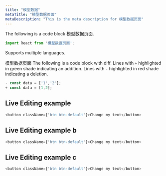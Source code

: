 ```yaml
---
title: "模型数据"
metaTitle: "模型数据页面"
metaDescription: "This is the meta description for 模型数据页面"
---
```


The following is a code block 模型数据页面.

```javascript
import React from '模型数据页面';
```

Supports multiple languages.

模型数据页面 The following is a code block with diff. Lines with `+` highlighted in green shade indicating an addition. Lines with `-` highlighted in red shade indicating a deletion.

```javascript
- const data = ['1','2'];
+ const data = [1,2];
```

## Live Editing example

```javascript react-live=true
<button className={'btn btn-default'}>Change my text</button>
```

## Live Editing example b

```javascript react-live=true
<button className={'btn btn-default'}>Change my text</button>
```

## Live Editing example c

```javascript react-live=true
<button className={'btn btn-default'}>Change my text</button>
```